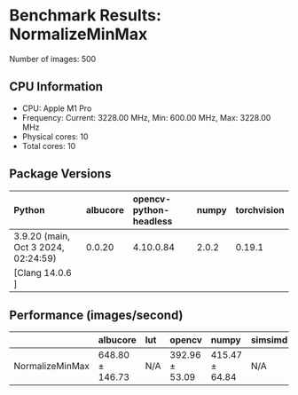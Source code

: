 # Benchmark Results: NormalizeMinMax

Number of images: 500

## CPU Information

- CPU: Apple M1 Pro
- Frequency: Current: 3228.00 MHz, Min: 600.00 MHz, Max: 3228.00 MHz
- Physical cores: 10
- Total cores: 10

## Package Versions

| Python                                | albucore   | opencv-python-headless   | numpy   | torchvision   |
|:--------------------------------------|:-----------|:-------------------------|:--------|:--------------|
| 3.9.20 (main, Oct  3 2024, 02:24:59)  | 0.0.20     | 4.10.0.84                | 2.0.2   | 0.19.1        |
| [Clang 14.0.6 ]                       |            |                          |         |               |

## Performance (images/second)

|                 | albucore        | lut   | opencv         | numpy          | simsimd   |
|:----------------|:----------------|:------|:---------------|:---------------|:----------|
| NormalizeMinMax | 648.80 ± 146.73 | N/A   | 392.96 ± 53.09 | 415.47 ± 64.84 | N/A       |
